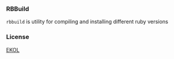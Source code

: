 ### RBBuild

`rbbuild` is utility for compiling and installing different ruby versions

### License

[EKOL](https://essentialkaos.com/ekol)
